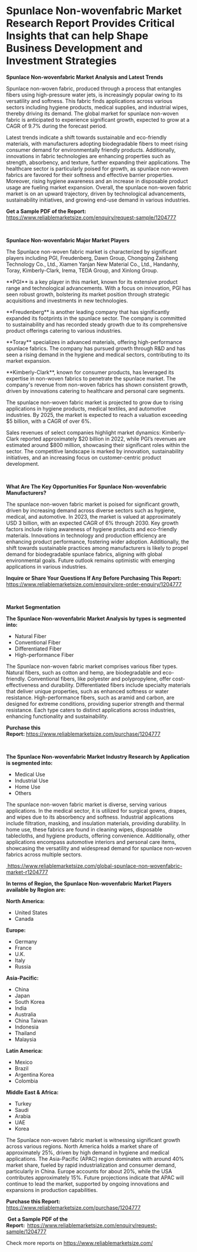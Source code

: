 <p><h1>Spunlace Non-wovenfabric Market Research Report Provides Critical Insights that can help Shape Business Development and Investment Strategies</h1></p><p><strong>Spunlace Non-wovenfabric Market Analysis and Latest Trends</strong></p>
<p><p>Spunlace non-woven fabric, produced through a process that entangles fibers using high-pressure water jets, is increasingly popular owing to its versatility and softness. This fabric finds applications across various sectors including hygiene products, medical supplies, and industrial wipes, thereby driving its demand. The global market for spunlace non-woven fabric is anticipated to experience significant growth, expected to grow at a CAGR of 9.7% during the forecast period.</p><p>Latest trends indicate a shift towards sustainable and eco-friendly materials, with manufacturers adopting biodegradable fibers to meet rising consumer demand for environmentally friendly products. Additionally, innovations in fabric technologies are enhancing properties such as strength, absorbency, and texture, further expanding their applications. The healthcare sector is particularly poised for growth, as spunlace non-woven fabrics are favored for their softness and effective barrier properties. Moreover, rising hygiene awareness and an increase in disposable product usage are fueling market expansion. Overall, the spunlace non-woven fabric market is on an upward trajectory, driven by technological advancements, sustainability initiatives, and growing end-use demand in various industries.</p></p>
<p><strong>Get a Sample PDF of the Report:&nbsp;</strong> <a href="https://www.reliablemarketsize.com/enquiry/request-sample/1204777?utm_campaign=3092&utm_medium=2&utm_source=Github&utm_content=ia&utm_term=26032025&utm_id=spunlace-non-wovenfabric">https://www.reliablemarketsize.com/enquiry/request-sample/1204777</a></p>
<p>&nbsp;</p>
<p><strong>Spunlace Non-wovenfabric Major Market Players</strong></p>
<p><p>The Spunlace non-woven fabric market is characterized by significant players including PGI, Freudenberg, Dawn Group, Chongqing Zaisheng Technology Co., Ltd., Xiamen Yanjan New Material Co., Ltd., Handanhy, Toray, Kimberly-Clark, Irema, TEDA Group, and Xinlong Group.</p><p>**PGI** is a key player in this market, known for its extensive product range and technological advancements. With a focus on innovation, PGI has seen robust growth, bolstering its market position through strategic acquisitions and investments in new technologies. </p><p>**Freudenberg** is another leading company that has significantly expanded its footprints in the spunlace sector. The company is committed to sustainability and has recorded steady growth due to its comprehensive product offerings catering to various industries.</p><p>**Toray** specializes in advanced materials, offering high-performance spunlace fabrics. The company has pursued growth through R&D and has seen a rising demand in the hygiene and medical sectors, contributing to its market expansion.</p><p>**Kimberly-Clark**, known for consumer products, has leveraged its expertise in non-woven fabrics to penetrate the spunlace market. The company's revenue from non-woven fabrics has shown consistent growth, driven by innovations catering to healthcare and personal care segments.</p><p>The spunlace non-woven fabric market is projected to grow due to rising applications in hygiene products, medical textiles, and automotive industries. By 2025, the market is expected to reach a valuation exceeding $5 billion, with a CAGR of over 6%.</p><p>Sales revenues of select companies highlight market dynamics: Kimberly-Clark reported approximately $20 billion in 2022, while PGI’s revenues are estimated around $800 million, showcasing their significant roles within the sector. The competitive landscape is marked by innovation, sustainability initiatives, and an increasing focus on customer-centric product development.</p></p>
<p>&nbsp;</p>
<p><strong>What Are The Key Opportunities For Spunlace Non-wovenfabric Manufacturers?</strong></p>
<p><p>The spunlace non-woven fabric market is poised for significant growth, driven by increasing demand across diverse sectors such as hygiene, medical, and automotive. In 2023, the market is valued at approximately USD 3 billion, with an expected CAGR of 6% through 2030. Key growth factors include rising awareness of hygiene products and eco-friendly materials. Innovations in technology and production efficiency are enhancing product performance, fostering wider adoption. Additionally, the shift towards sustainable practices among manufacturers is likely to propel demand for biodegradable spunlace fabrics, aligning with global environmental goals. Future outlook remains optimistic with emerging applications in various industries.</p></p>
<p><strong>Inquire or Share Your Questions If Any Before Purchasing This Report:</strong> <a href="https://www.reliablemarketsize.com/enquiry/pre-order-enquiry/1204777?utm_campaign=3092&utm_medium=2&utm_source=Github&utm_content=ia&utm_term=26032025&utm_id=spunlace-non-wovenfabric">https://www.reliablemarketsize.com/enquiry/pre-order-enquiry/1204777</a></p>
<p>&nbsp;</p>
<p><strong>Market Segmentation</strong></p>
<p><strong>The Spunlace Non-wovenfabric Market Analysis by types is segmented into:</strong></p>
<p><ul><li>Natural Fiber</li><li>Conventional Fiber</li><li>Differentiated Fiber</li><li>High-performance Fiber</li></ul></p>
<p><p>The Spunlace non-woven fabric market comprises various fiber types. Natural fibers, such as cotton and hemp, are biodegradable and eco-friendly. Conventional fibers, like polyester and polypropylene, offer cost-effectiveness and durability. Differentiated fibers include specialty materials that deliver unique properties, such as enhanced softness or water resistance. High-performance fibers, such as aramid and carbon, are designed for extreme conditions, providing superior strength and thermal resistance. Each type caters to distinct applications across industries, enhancing functionality and sustainability.</p></p>
<p><strong>Purchase this Report:&nbsp;</strong><a href="https://www.reliablemarketsize.com/purchase/1204777?utm_campaign=3092&utm_medium=2&utm_source=Github&utm_content=ia&utm_term=26032025&utm_id=spunlace-non-wovenfabric">https://www.reliablemarketsize.com/purchase/1204777</a></p>
<p>&nbsp;</p>
<p><strong>The Spunlace Non-wovenfabric Market Industry Research by Application is segmented into:</strong></p>
<p><ul><li>Medical Use</li><li>Industrial Use</li><li>Home Use</li><li>Others</li></ul></p>
<p><p>The spunlace non-woven fabric market is diverse, serving various applications. In the medical sector, it is utilized for surgical gowns, drapes, and wipes due to its absorbency and softness. Industrial applications include filtration, masking, and insulation materials, providing durability. In home use, these fabrics are found in cleaning wipes, disposable tablecloths, and hygiene products, offering convenience. Additionally, other applications encompass automotive interiors and personal care items, showcasing the versatility and widespread demand for spunlace non-woven fabrics across multiple sectors.</p></p>
<p><a href="https://www.reliablemarketsize.com/global-spunlace-non-wovenfabric-market-r1204777?utm_campaign=3092&utm_medium=2&utm_source=Github&utm_content=ia&utm_term=26032025&utm_id=spunlace-non-wovenfabric">&nbsp;https://www.reliablemarketsize.com/global-spunlace-non-wovenfabric-market-r1204777</a></p>
<p><strong>In terms of Region, the Spunlace Non-wovenfabric Market Players available by Region are:</strong></p>
<p>
    <p> <strong> North America: </strong>
        <ul>
            <li>United States</li>
            <li>Canada</li>
        </ul>
        </p> 
    <p> <strong> Europe: </strong>
        <ul>
            <li>Germany</li>
            <li>France</li>
            <li>U.K.</li>
            <li>Italy</li>
            <li>Russia</li>
        </ul>
        </p> 
    <p> <strong> Asia-Pacific: </strong>
        <ul>
            <li>China</li>
            <li>Japan</li>
            <li>South Korea</li>
            <li>India</li>
            <li>Australia</li>
            <li>China Taiwan</li>
            <li>Indonesia</li>
            <li>Thailand</li>
            <li>Malaysia</li>
        </ul>
        </p> 
    <p> <strong> Latin America: </strong>
        <ul>
            <li>Mexico</li>
            <li>Brazil</li>
            <li>Argentina Korea</li>
            <li>Colombia</li>
        </ul>
        </p> 
    <p> <strong> Middle East & Africa: </strong>
        <ul>
            <li>Turkey</li>
            <li>Saudi</li>
            <li>Arabia</li>
            <li>UAE</li>
            <li>Korea</li>
        </ul>
    </p>
    </p>
<p><p>The Spunlace non-woven fabric market is witnessing significant growth across various regions. North America holds a market share of approximately 25%, driven by high demand in hygiene and medical applications. The Asia-Pacific (APAC) region dominates with around 40% market share, fueled by rapid industrialization and consumer demand, particularly in China. Europe accounts for about 20%, while the USA contributes approximately 15%. Future projections indicate that APAC will continue to lead the market, supported by ongoing innovations and expansions in production capabilities.</p></p>
<p><strong>Purchase this Report: </strong><a href="https://www.reliablemarketsize.com/purchase/1204777?utm_campaign=3092&utm_medium=2&utm_source=Github&utm_content=ia&utm_term=26032025&utm_id=spunlace-non-wovenfabric">https://www.reliablemarketsize.com/purchase/1204777</a></p>
<p>&nbsp;<strong>Get a Sample PDF of the Report:&nbsp;&nbsp;</strong><a href="https://www.reliablemarketsize.com/enquiry/request-sample/1204777?utm_campaign=3092&utm_medium=2&utm_source=Github&utm_content=ia&utm_term=26032025&utm_id=spunlace-non-wovenfabric">https://www.reliablemarketsize.com/enquiry/request-sample/1204777</a></p>
<p><strong></strong></p>
<p>Check more reports on <a href="https://www.reliablemarketsize.com/?utm_campaign=3092&utm_medium=2&utm_source=Github&utm_content=ia&utm_term=26032025&utm_id=spunlace-non-wovenfabric">https://www.reliablemarketsize.com/</a></p>